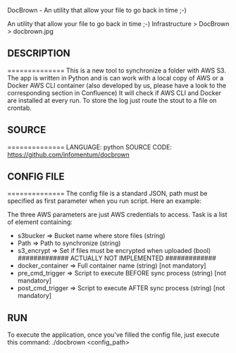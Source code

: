 DocBrown - An utility that allow your file to go back in time ;-)

An utility that allow your file to go back in time ;-)
Infrastructure > DocBrown > docbrown.jpg

## DESCRIPTION
==============
This is a new tool to synchronize a folder with AWS S3.
The app is written in Python and is can work with a local copy of AWS or a Docker AWS CLI container (also developed by us, please have a look to the corresponding section in Confluence)
It will check if AWS CLI and Docker are installed at every run.
To store the log just route the stout to a file on crontab.

## SOURCE
==============
LANGUAGE: python
SOURCE CODE: https://github.com/infomentum/docbrown

## CONFIG FILE
==============
The config file is a standard JSON, path must be specified as first parameter when you run script.
Here an example:

The three AWS parameters are just AWS credentials to access.
Task is a list of element containing:

* s3bucker => Bucket name where store files (string)
* Path => Path to synchronize (string)
* s3_encrypt => Set if files must be encrypted when uploaded (bool) ############# ACTUALLY NOT IMPLEMENTED #############
* docker_container => Full container name (string) [not mandatory]
* pre_cmd_trigger => Script to execute BEFORE sync process (string) [not mandatory]
* post_cmd_trigger => Script to execute AFTER sync process (string) [not mandatory]

## RUN
To execute the application, once you've filled the config file, just execute this command:
./docbrown <config_path>

